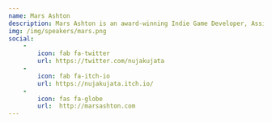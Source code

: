 ```yaml
---
name: Mars Ashton
description: Mars Ashton is an award-winning Indie Game Developer, Assistant Professor of Game Design at Lawrence Technological University, and a QA Tester for Finji. 
img: /img/speakers/mars.png
social: 
    -
        icon: fab fa-twitter
        url: https://twitter.com/nujakujata
    -
        icon: fab fa-itch-io
        url: https://nujakujata.itch.io/
    -
        icon: fas fa-globe
        url:  http://marsashton.com
---
```

